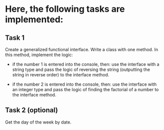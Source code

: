 # Here, the following tasks are implemented:

## Task 1

Create a generalized functional interface. Write a class with one method. In this method, implement the logic:

* if the number 1 is entered into the console, then: use the interface with a string type and
  pass the logic of reversing the string (outputting the string in reverse order) to the interface method.


* if the number 2 is entered into the console, then: use the interface with an integer type and
  pass the logic of finding the factorial of a number to the interface method.

## Task 2 (optional)

Get the day of the week by date.